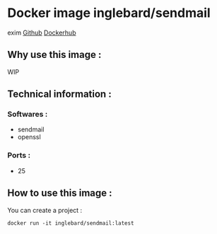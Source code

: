 # Docker image inglebard/sendmail
exim
[Github](https://github.com/Inglebard/dockerfiles/tree/sendmail)
[Dockerhub](https://hub.docker.com/r/inglebard/sendmail)

## Why use this image :

WIP

## Technical information :

### Softwares :
* sendmail
* openssl

### Ports :
* 25


## How to use this image :

You can create a project :
```
docker run -it inglebard/sendmail:latest
```
